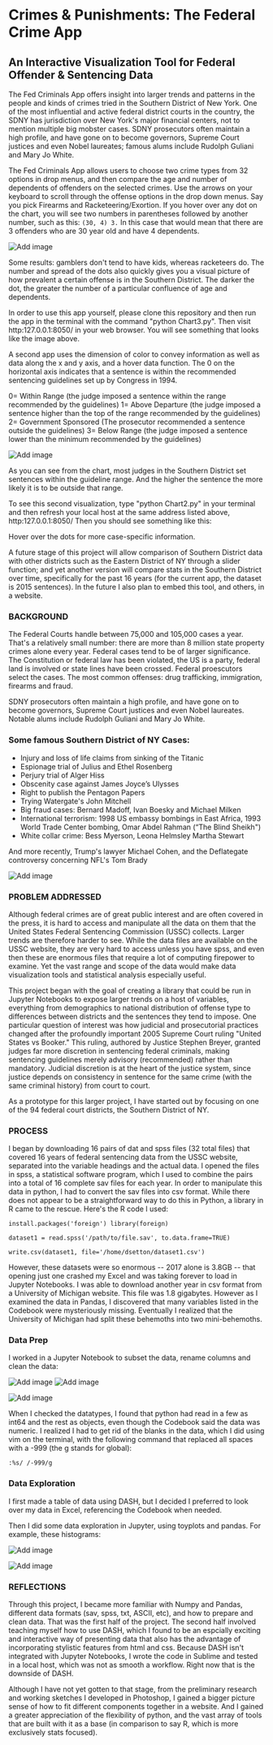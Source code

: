# Crimes & Punishments: The Federal Crime App 

## An Interactive Visualization Tool for Federal Offender & Sentencing Data 


The Fed Criminals App offers insight into larger trends and patterns in the people and kinds of crimes tried in the Southern District of New York. One of the most influential and active federal district courts in the country, the SDNY has jurisdiction over New York's major financial centers, not to mention multiple big mobster cases. SDNY prosecutors often maintain a high profile, and have gone on to become governors, Supreme Court justices and even Nobel laureates; famous alums include Rudolph Guliani and Mary Jo White.   

The Fed Criminals App allows users to choose two crime types from 32 options in drop menus, and then compare the age and number of dependents of offenders on the selected crimes. Use the arrows on your keyboard to scroll through the offense options in the drop down menus. Say you pick Firearms and Racketeering/Exortion. If you hover over any dot on the chart, you will see two numbers in parentheses followed by another number, such as this: ```(30, 4) 3.``` In this case that would mean that there are 3 offenders who are 30 year old and have 4 dependents. 

![Add image](https://raw.githubusercontent.com/drs22Col/FedSentencing/master/Images/Chart3.png)

Some results: gamblers don't tend to have kids, whereas racketeers do. The number and spread of the dots also quickly gives you a visual picture of how prevalent a certain offense is in the Southern District. The darker the dot, the greater the number of a particular confluence of age and dependents. 

In order to use this app yourself, please clone this repository and then run the app in the terminal with the command "python Chart3.py". Then visit http:127.0.0.1:8050/ in your web browser. You will see something that looks like the image above.  

A second app uses the dimension of color to convey information as well as data along the x and y axis, and a hover data function. The 0 on the horizontal axis indicates that a sentence is within the recommended sentencing guidelines set up by Congress in 1994. 

0= Within Range (the judge imposed a sentence within the range recommended by the guidelines)
1= Above Departure (the judge imposed a sentence higher than the top of the range recommended by the guidelines)
2= Government Sponsored (The prosecutor recommended a sentence outside the guidelines)
3= Below Range (the judge imposed a sentence lower than the minimum recommended by the guidelines)

![Add image](https://raw.githubusercontent.com/drs22Col/FedSentencing/master/Images/Chart2.png)

As you can see from the chart, most judges in the Southern District set sentences within the guideline range.
And the higher the sentence the more likely it is to be outside that range. 

To see this second visualization, type "python Chart2.py" in your terminal and then refresh your local host at the same address listed above, http:127.0.0.1:8050/  Then you should see something like this: 


Hover over the dots for more case-specific information. 

A future stage of this project will allow comparison of Southern District data with other districts such as the Eastern District of NY through a slider function; and yet another version will compare stats in the Southern District over time, specifically for the past 16 years (for the current app, the dataset is 2015 sentences). In the future I also plan to embed this tool, and others, in a website.  


### BACKGROUND 

The Federal Courts handle between 75,000 and 105,000 cases a year. That's a relatively small number: there are more than 8 million state property crimes alone every year. Federal cases tend to be of larger significance. The Constitution or federal law has been violated, the US is a party, federal land is involved or state lines have been crossed. Federal proescutors select the cases. The most common offenses: drug trafficking, immigration, firearms and fraud. 

SDNY prosecutors often maintain a high profile, and have gone on to become governors, Supreme Court justices and even Nobel laureates. Notable alums include Rudolph Guliani and Mary Jo White. 

### Some famous Southern District of NY Cases:

- Injury and loss of life claims from sinking of the Titanic
- Espionage trial of Julius and Ethel Rosenberg  
- Perjury trial of Alger Hiss  
- Obscenity case against James Joyce’s Ulysses
- Right to publish the Pentagon Papers
- Trying Watergate's John Mitchell  
- Big fraud cases: Bernard Madoff, Ivan Boesky and Michael Milken
- International terrorism: 1998 US embassy bombings in East Africa, 1993 World Trade Center bombing, Omar Abdel Rahman (“The Blind Sheikh")
- White collar crime: Bess Myerson, Leona Helmsley Martha Stewart

And more recently, Trump's lawyer Michael Cohen, and the Deflategate controversy concerning NFL's Tom Brady  

![Add image](https://raw.githubusercontent.com/drs22Col/FedSentencing/master/Images/Cohen.png)

### PROBLEM ADDRESSED

Although federal crimes are of great public interest and are often covered in the press, it is hard to access and manipulate all the data on them that the United States Federal Sentencing Commission (USSC) collects. Larger trends are therefore harder to see. While the data files are available on the USSC website, they are very hard to access unless you have spss, and even then these are enormous files that require a lot of computing firepower to examine. Yet the vast range and scope of the data would make data visualization tools and statistical analysis especially useful. 

This project began with the goal of creating a library that could be run in Jupyter Notebooks to expose larger trends on a host of variables, everything from demographics to national distribution of offense type to differences between districts and the sentences they tend to impose. One particular question of interest was how judicial and prosecutorial practices changed after the profoundly important 2005 Supreme Court ruling "United States vs Booker." This ruling, authored by Justice Stephen Breyer, granted judges far more discretion in sentencing federal criminals, making sentencing guidelines merely advisory (recommended) rather than mandatory. Judicial discretion is at the heart of the justice system, since justice depends on consistency in sentence for the same crime (with the same criminal history) from court to court.  

As a prototype for this larger project, I have started out by focusing on one of the 94 federal court districts, the Southern District of NY.


### PROCESS 

I began by downloading 16 pairs of dat and spss files (32 total files) that covered 16 years of federal sentencing data from the USSC website, separated into the variable headings and the actual data. I opened the files in spss, a statistical software program, which I used to combine the pairs into a total of 16 complete sav files for each year. In order to manipulate this data in python, I had to convert the sav files into csv format. While there does not appear to be a straightforward way to do this in Python, a library in R came to the rescue. Here's the R code I used:  

```install.packages('foreign') library(foreign)```

```dataset1 = read.spss('/path/to/file.sav', to.data.frame=TRUE)```

```write.csv(dataset1, file='/home/dsetton/dataset1.csv')```

However, these datasets were so enormous -- 2017 alone is 3.8GB -- that opening just one crashed my Excel and was taking forever to load in Jupyter Notebooks. I was able to download another year in csv format from a University of Michigan website. This file was 1.8 gigabytes. However as I examined the data in Pandas, I discovered that many variables listed in the Codebook were mysteriously missing. Eventually I realized that the University of Michigan had split these behemoths into two mini-behemoths. 


### Data Prep

I worked in a Jupyter Notebook to subset the data, rename columns and clean the data: 

![Add image](https://raw.githubusercontent.com/drs22Col/FedSentencing/master/Images/Col1Code.png)
![Add image](https://raw.githubusercontent.com/drs22Col/FedSentencing/master/Images/Col2Code.png)

![Add image](https://raw.githubusercontent.com/drs22Col/FedSentencing/master/Images/RenameCode.png)


When I checked the datatypes, I found that python had read in a few as int64 and the rest as objects, even though the Codebook said the data was numeric. I realized I had to get rid of the blanks in the data, which I did using vim on the terminal, with the following command that replaced all spaces with a -999 (the g stands for global): 


```:%s/ /-999/g```

### Data Exploration

I first made a table of data using DASH, but I decided I preferred to look over my data in Excel, referencing the Codebook when needed. 

Then I did some data exploration in Jupyter, using toyplots and pandas. For example, these histograms: 

![Add image](https://raw.githubusercontent.com/drs22Col/FedSentencing/master/Images/Age.png)

![Add image](https://raw.githubusercontent.com/drs22Col/FedSentencing/master/Images/Dependents.png)


### REFLECTIONS 

Through this project, I became more familiar with Numpy and Pandas, different data formats (sav, spss, txt, ASCII, etc), and how to prepare and clean data. That was the first half of the project. The second half involved teaching myself how to use DASH, which I found to be an espcially exciting and interactive way of presenting data that also has the advantage of incorporating stylistic features from html and css. Because DASH isn't integrated with Jupyter Notebooks, I wrote the code in Sublime and tested in a local host, which was not as smooth a workflow. Right now that is the downside of DASH. 

Although I have not yet gotten to that stage, from the preliminary research and working sketches I developed in Photoshop, I gained a bigger picture sense of how to fit different components together in a website. And I gained a greater appreciation of the flexibility of python, and the vast array of tools that are built with it as a base (in comparison to say R, which is more exclusively stats focused). 





